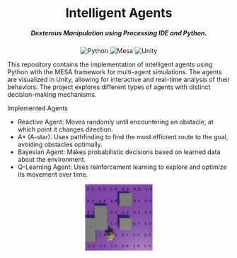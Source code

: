<div align="center">

# Intelligent Agents

##### Dexterous Manipulation using Processing IDE and Python. 

![Python](https://img.shields.io/badge/python-3670A0?style=for-the-badge&logo=python&logoColor=ffdd54)
  ![Mesa](https://img.shields.io/badge/Mesa-333333?style=for-the-badge&logo=python&logoColor=white)
![Unity](https://img.shields.io/badge/Unity-100000?style=for-the-badge&logo=unity&logoColor=white)

</div>

This repository contains the implementation of intelligent agents using Python with the MESA framework for multi-agent simulations. The agents are visualized in Unity, allowing for interactive and real-time analysis of their behaviors. The project explores different types of agents with distinct decision-making mechanisms.

Implemented Agents

- Reactive Agent: Moves randomly until encountering an obstacle, at which point it changes direction.
- A* (A-star): Uses pathfinding to find the most efficient route to the goal, avoiding obstacles optimally.
- Bayesian Agent: Makes probabilistic decisions based on learned data about the environment.
- Q-Learning Agent: Uses reinforcement learning to explore and optimize its movement over time.

<div align="center">
<img src="walle-unity.png" width="30%">

</div>
